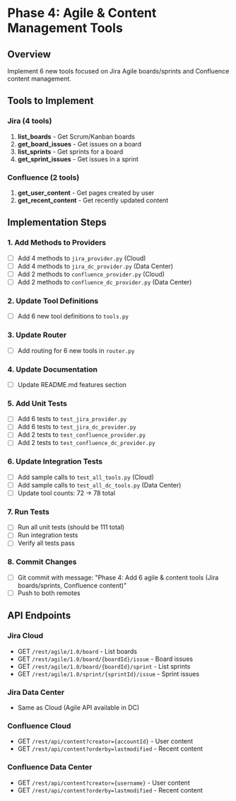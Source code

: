 # Phase 4: Agile & Content Management Tools

## Overview
Implement 6 new tools focused on Jira Agile boards/sprints and Confluence content management.

## Tools to Implement

### Jira (4 tools)
1. **list_boards** - Get Scrum/Kanban boards
2. **get_board_issues** - Get issues on a board
3. **list_sprints** - Get sprints for a board
4. **get_sprint_issues** - Get issues in a sprint

### Confluence (2 tools)
1. **get_user_content** - Get pages created by user
2. **get_recent_content** - Get recently updated content

## Implementation Steps

### 1. Add Methods to Providers
- [ ] Add 4 methods to `jira_provider.py` (Cloud)
- [ ] Add 4 methods to `jira_dc_provider.py` (Data Center)
- [ ] Add 2 methods to `confluence_provider.py` (Cloud)
- [ ] Add 2 methods to `confluence_dc_provider.py` (Data Center)

### 2. Update Tool Definitions
- [ ] Add 6 new tool definitions to `tools.py`

### 3. Update Router
- [ ] Add routing for 6 new tools in `router.py`

### 4. Update Documentation
- [ ] Update README.md features section

### 5. Add Unit Tests
- [ ] Add 6 tests to `test_jira_provider.py`
- [ ] Add 6 tests to `test_jira_dc_provider.py`
- [ ] Add 2 tests to `test_confluence_provider.py`
- [ ] Add 2 tests to `test_confluence_dc_provider.py`

### 6. Update Integration Tests
- [ ] Add sample calls to `test_all_tools.py` (Cloud)
- [ ] Add sample calls to `test_all_dc_tools.py` (Data Center)
- [ ] Update tool counts: 72 → 78 total

### 7. Run Tests
- [ ] Run all unit tests (should be 111 total)
- [ ] Run integration tests
- [ ] Verify all tests pass

### 8. Commit Changes
- [ ] Git commit with message: "Phase 4: Add 6 agile & content tools (Jira boards/sprints, Confluence content)"
- [ ] Push to both remotes

## API Endpoints

### Jira Cloud
- GET `/rest/agile/1.0/board` - List boards
- GET `/rest/agile/1.0/board/{boardId}/issue` - Board issues
- GET `/rest/agile/1.0/board/{boardId}/sprint` - List sprints
- GET `/rest/agile/1.0/sprint/{sprintId}/issue` - Sprint issues

### Jira Data Center
- Same as Cloud (Agile API available in DC)

### Confluence Cloud
- GET `/rest/api/content?creator={accountId}` - User content
- GET `/rest/api/content?orderby=lastmodified` - Recent content

### Confluence Data Center
- GET `/rest/api/content?creator={username}` - User content
- GET `/rest/api/content?orderby=lastmodified` - Recent content
